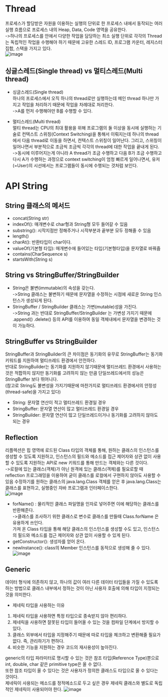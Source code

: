 # Thread
프로세스가 할당받은 자원을 이용하는 실행의 단위로 한 프로세스 내에서 동작되는 여러 실행 흐름으로 
프로세스 내의 Heap, Data, Code 영역을 공유한다.
<br>->하나의 프로세스를 안에서 다양한 작업을 담당하는 최소 실행 단위로 
각각의 Thread는 독립적인 작업을 수행해야 하기 때문에 고유한 스레드 ID, 프로그램 
카운터, 레지스터 집합, 스택을 가지고 있다.</br>
![image](https://user-images.githubusercontent.com/122864238/218421694-65a36e2e-f11e-4e0e-9239-a9260b8dda8b.png)


## 싱글스레드(Single thread) vs 멀티스레드(Multi thread)
- 싱글스레드(Single thread)
<br>하나의 프로세스에서 오직 하나의 thread로만 실행하는데
메인 thread 하나만 가지고 작업을 처리하기 때문에 작업을 차례대로 처리한다.</br>
->A를 먼저 수행해야만 B를 수행할 수 있다.

- 멀티스레드(Multi thread)
<br>멀티 thread는 CPU의 최대 활용을 위해 프로그램의 둘 이상을 동시에 실행하는 기술로 
컨텍스트 스위칭(Context Switching)을 통해서 이뤄지는데 하나의 thread에서 다음 thread로 이동을 하면서, 컨텍스트 스위칭이 일어난다. 그리고, 스위칭이 일어나면서 부분적으로 조금씩 조금씩 각각의 thread에 대한 작업을 끝내게 된다.</br>
->동시에 이루어지는게 아니라 A thread가 조금 수행하고 다음 B가 조금 수행하고 다시 A가 
수행하는 과정으로 context switching이 엄청 빠르게 일어나면서, 유저(=User)의 
시선에서는 프로그램들이 동시에 수행되는 것처럼 보인다.

# API String
## String 클래스의 메서드
- concat(String str)
- indexOf(): 매개변수로 char형과 String형 모두 들어갈 수 있음
- substring(): 시작지점만 정해주거나 시작부분과 끝부분 모두 정해줄 수 있음
- length()
- charAt(): 반환타입이 char이다.
- valueOf(기본형 타입): 매개변수에 들어있는 타입(기본형타입)을 문자열로 바꿔줌
- contains(CharSequence s)
- startsWith(String s)

## String  vs  StringBuffer/StringBuilder
- String은 불변(immutable)의 속성을 갖는다.
<br>->String 클래스는 불변하기 때문에 문자열을 수정하는 시점에 새로운 String 인스턴스가 
생성되게 된다.</br>
- StringBuffer / StringBuilder 클래스는 가변(mutable)성을 가진다.
<br>->String 과는 반대로 StringBuffer/StringBuilder 는 가변성 가지기 때문에 .append() 
.delete() 등의 API를 이용하여 동일 객체내에서 문자열을 변경하는 것이 가능하다. </br>

## StringBuffer  vs  StringBuilder
StringBuffer과 StringBuilder의 큰 차이점은 동기화의 유무로 StringBuffer는 동기화 
키워드를 지원하여 멀티쓰레드 환경에서 안전하다.
<br>반대로 StringBuilder는 동기화를 지원하지 않기때문에 멀티쓰레드 환경에서 사용하는 
것은 적합하지 않지만 동기화를 고려하지 않는 만큼 단일쓰레드에서의 성능은 
StringBuffer 보다 뛰어니다.</br>
(참고로 String도 불변성을 가지기때문에 마찬가지로  멀티쓰레드 환경에서의 
안정성(thread-safe)을 가지고 있다)

- String: 문자열 연산이 적고 멀티쓰레드 환경일 경우
- StringBuffer: 문자열 연산이 많고 멀티쓰레드 환경일 경우
- StringBuilder: 문자열 연산이 많고 단일쓰레드이거나 동기화를 고려하지 않아도 되는 경우 

## Reflection
리플렉션은 힙 영역에 로드된 Class 타입의 객체를 통해, 원하는 클래스의 인스턴스를 생성할 수 있도록 지원하고, 인스턴스의 필드와 메소드를 접근 제어자와 
상관 없이 사용할 수 있도록 지원하는 API로 new 키워드를 통해 만드는 객체와는 다른 것이다.
<br>->로컬에 있는 클래스(객체)가 아닌 원격에 있는 클래스(객체)를 필요로할 때 reflection 프로그래밍을 이용하여 굳이 클래스를 로컬에서 구현하지 않아도 사용할 수 있음
수정하기를 원하는 클래스의 java.lang.Class 객체를 얻은 후 java.lang.Class는 클래스를 표현하고, 실행중인 자바 프로그램과 인터페이스한다.</br>
![image](https://user-images.githubusercontent.com/122864238/218420080-15906ac2-ac3e-43d5-89eb-f914d0b46eb1.png)

- forName() : 물리적인 클래스 파일명을 인자로 넣어주면 이에 해당하는 클래스를 반환해준다. 
<br>->클래스를 조사하기 위한 클래스로 변수로 클래스를 만들때 Class.forName 은 유용하게 쓰인다.</br>
가져 온 Class 타입을 통해 해당 클래스의 인스턴스를 생성할 수도 있고, 인스턴스의 필드와 메소드를 접근 제어자와 상관 없이 사용할 수 있게 된다.
- getConstructor(): 생성자를 얻어 온다.
- newInstance(): class의 Member 인스턴스를 동적으로 생성해 줄 수 있다.
![image](https://user-images.githubusercontent.com/122864238/218420789-990a3501-614a-4db2-95a6-0f8eba618525.png)


## Generic
데이터 형식에 의존하지 않고, 하나의 값이 여러 다른 데이터 타입들을 가질 수 있도록 
하는 방법으로 클래스 내부에서 정하는 것이 아닌 사용자 호출에 의해 타입이 지정되는 
것을 의미한다.
- 제네릭 타입을 사용하는 이유 
1. 제네릭 타입을 사용하면 특정 타입으로 종속받지 않아 편리하다. 
2. 제네릭을 사용하면 잘못된 타입이 들어올 수 있는 것을 컴파일 단계에서 방지할 수 있다.
3. 클래스 외부에서 타입을 지정해주기 때문에 따로 타입을 체크하고 변환해줄 필요가 없다. 즉, 관리하기가 편하다.
4. 비슷한 기능을 지원하는 경우 코드의 재사용성이 높아진다.

generic의 타입 파라미터로 명시할 수 있는 것은 참조 타입(Reference Type)뿐으로 int, double, char 같은 primitive type은 올 수 없다. 
<br>또한 참조 타입이 올 수 있다는 것은 사용자가 정의한 클래스도 타입으로 올 수 있다는 것이다.</br>
제네릭이 사용되는 메소드를 정적메소드로 두고 싶은 경우 제네릭 클래스와 별도로 독립적인 제네릭이 사용되어야 한다.
![image](https://user-images.githubusercontent.com/122864238/218421368-6012e0b9-72d9-40c7-9522-9529c2282d23.png)

